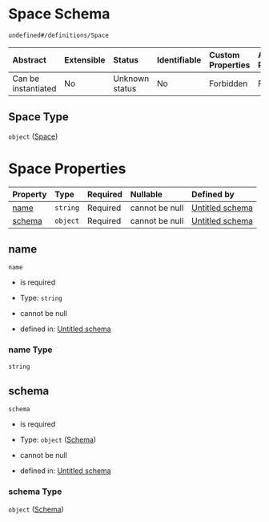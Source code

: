 # Space Schema

```txt
undefined#/definitions/Space
```



| Abstract            | Extensible | Status         | Identifiable | Custom Properties | Additional Properties | Access Restrictions | Defined In                                                                  |
| :------------------ | :--------- | :------------- | :----------- | :---------------- | :-------------------- | :------------------ | :-------------------------------------------------------------------------- |
| Can be instantiated | No         | Unknown status | No           | Forbidden         | Forbidden             | none                | [schema.schema.json\*](../../out/schema.schema.json "open original schema") |

## Space Type

`object` ([Space](schema-definitions-space.md))

# Space Properties

| Property          | Type     | Required | Nullable       | Defined by                                                                                                    |
| :---------------- | :------- | :------- | :------------- | :------------------------------------------------------------------------------------------------------------ |
| [name](#name)     | `string` | Required | cannot be null | [Untitled schema](schema-definitions-space-properties-name.md "undefined#/definitions/Space/properties/name") |
| [schema](#schema) | `object` | Required | cannot be null | [Untitled schema](schema-definitions-schema.md "undefined#/definitions/Space/properties/schema")              |

## name



`name`

*   is required

*   Type: `string`

*   cannot be null

*   defined in: [Untitled schema](schema-definitions-space-properties-name.md "undefined#/definitions/Space/properties/name")

### name Type

`string`

## schema



`schema`

*   is required

*   Type: `object` ([Schema](schema-definitions-schema.md))

*   cannot be null

*   defined in: [Untitled schema](schema-definitions-schema.md "undefined#/definitions/Space/properties/schema")

### schema Type

`object` ([Schema](schema-definitions-schema.md))
